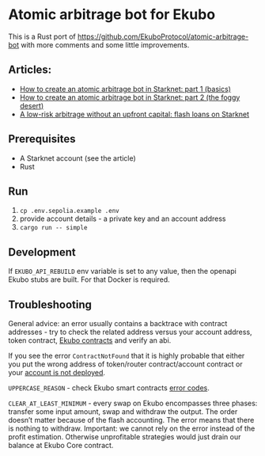 # Atomic arbitrage bot for Ekubo

This is a Rust port of https://github.com/EkuboProtocol/atomic-arbitrage-bot with more comments and some little improvements.

## Articles:
* [How to create an atomic arbitrage bot in Starknet: part 1 (basics)](https://medium.com/@maksim.ryndin/how-to-create-an-atomic-arbitrage-bot-in-starknet-part-1-basics-418333ed9cd3)
* [How to create an atomic arbitrage bot in Starknet: part 2 (the foggy desert)](https://medium.com/@maksim.ryndin/how-to-create-an-atomic-arbitrage-bot-in-starknet-part-2-the-foggy-desert-d3f28fad69c7)
* [A low-risk arbitrage without an upfront capital: flash loans on Starknet](https://medium.com/@maksim.ryndin/a-low-risk-arbitrage-without-an-upfront-capital-flash-loans-on-starknet-c606fd077059)

## Prerequisites
* A Starknet account (see the article)
* Rust

## Run

1. `cp .env.sepolia.example .env`
2. provide account details - a private key and an account address
3. `cargo run -- simple`

## Development

If `EKUBO_API_REBUILD` env variable is set to any value, then the openapi Ekubo stubs are built. For that Docker is required.

## Troubleshooting

General advice: an error usually contains a backtrace with contract addresses - try to check the related address versus your account address, token contract, [Ekubo contracts](https://docs.ekubo.org/integration-guides/reference/contract-addresses) and verify an abi.

If you see the error `ContractNotFound` that it is highly probable that either you put the wrong address of token/router contract/account contract or your [account is not deployed](https://medium.com/@maksim.ryndin/how-to-create-an-atomic-arbitrage-bot-in-starknet-part-1-basics-418333ed9cd3).

`UPPERCASE_REASON` - check Ekubo smart contracts [error codes](https://docs.ekubo.org/integration-guides/reference/error-codes).

`CLEAR_AT_LEAST_MINIMUM` - every swap on Ekubo encompasses three phases: transfer some input amount, swap and withdraw the output. The order doesn’t matter because of the flash accounting. The error means that there is nothing to withdraw. Important: we cannot rely on the error instead of the profit estimation. Otherwise unprofitable strategies would just drain our balance at Ekubo Core contract.